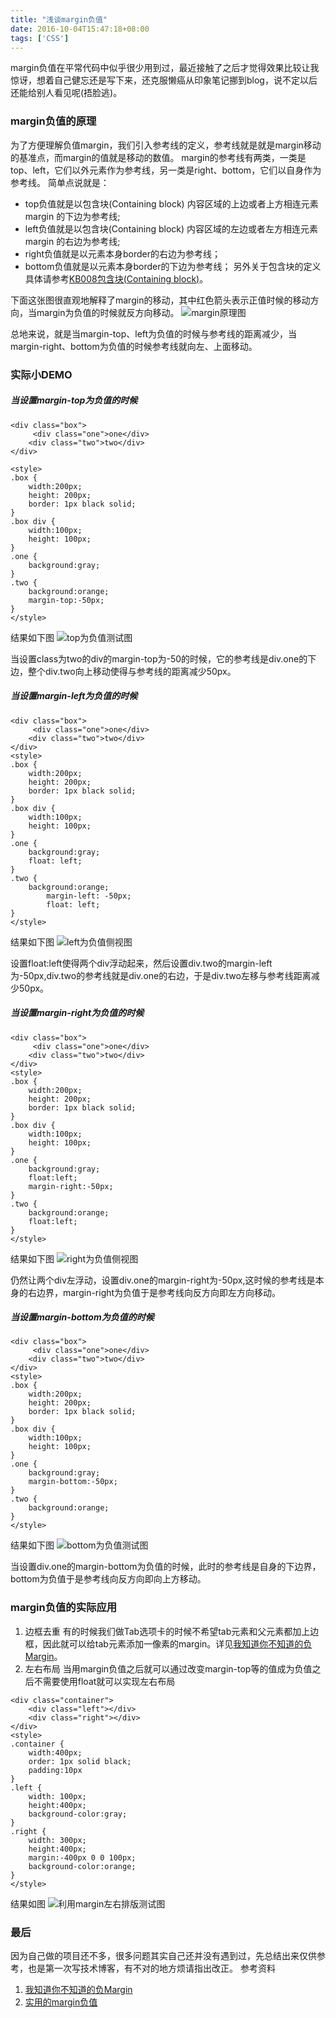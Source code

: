 ```yaml
---
title: "浅谈margin负值"
date: 2016-10-04T15:47:18+08:00
tags: ['CSS']
---
```

margin负值在平常代码中似乎很少用到过，最近接触了之后才觉得效果比较让我惊讶，想着自己健忘还是写下来，还克服懒癌从印象笔记挪到blog，说不定以后还能给别人看见呢(捂脸逃)。
<!--more-->
### margin负值的原理
为了方便理解负值margin，我们引入参考线的定义，参考线就是就是margin移动的基准点，而margin的值就是移动的数值。
margin的参考线有两类，一类是top、left，它们以外元素作为参考线，另一类是right、bottom，它们以自身作为参考线。
简单点说就是：
- top负值就是以包含块(Containing block) 内容区域的上边或者上方相连元素 margin 的下边为参考线;
- left负值就是以包含块(Containing block) 内容区域的左边或者左方相连元素 margin 的右边为参考线;
- right负值就是以元素本身border的右边为参考线；
- bottom负值就是以元素本身border的下边为参考线；
另外关于包含块的定义具体请参考[KB008包含块(Containing block)](http://w3help.org/zh-cn/kb/008/)。

下面这张图很直观地解释了margin的移动，其中红色箭头表示正值时候的移动方向，当margin为负值的时候就反方向移动。
![margin原理图](https://abby-1253430270.cos.ap-shanghai.myqcloud.com/margin%E8%B4%9F%E5%80%BC1.png?q-sign-algorithm=sha1&q-ak=AKIDP3Yxq5sbF9d7XAXuk2OaPsKzXUW2L262&q-sign-time=1552804369;1552806169&q-key-time=1552804369;1552806169&q-header-list=&q-url-param-list=&q-signature=9bbbd479724040dd31343eca23a4010fb0811f0e&x-cos-security-token=40056ae5fed8b9d9203aa749a5e03c74019d341d10001)

总地来说，就是当margin-top、left为负值的时候与参考线的距离减少，当margin-right、bottom为负值的时候参考线就向左、上面移动。
### 实际小DEMO
##### 当设置margin-top为负值的时候
```
<div class="box">
     <div class="one">one</div>
    <div class="two">two</div>
</div>

<style>
.box {
    width:200px;
    height: 200px;
    border: 1px black solid;
}
.box div {
    width:100px;
    height: 100px;
}
.one {
	background:gray;
}
.two {
	background:orange;
	margin-top:-50px;
}
</style>
```
结果如下图
![top为负值测试图](https://abby-1253430270.cos.ap-shanghai.myqcloud.com/top.png?q-sign-algorithm=sha1&q-ak=AKIDzaEQMfq9R7cyb4QQmHI5n8f91S2TWnfI&q-sign-time=1552804553;1552806353&q-key-time=1552804553;1552806353&q-header-list=&q-url-param-list=&q-signature=8001c8151c98261ced19cfcad106a689b461fbf1&x-cos-security-token=3d76c15ad0df16e2d3e6ea5146dc7d1171884ed210001)

当设置class为two的div的margin-top为-50的时候，它的参考线是div.one的下边，整个div.two向上移动使得与参考线的距离减少50px。
##### 当设置margin-left为负值的时候
```
<div class="box">
     <div class="one">one</div>
    <div class="two">two</div>
</div>
<style>
.box {
    width:200px;
    height: 200px;
    border: 1px black solid;
}
.box div {
    width:100px;
    height: 100px;
}
.one {
	background:gray;
	float: left;
}
.two {
	background:orange;
        margin-left: -50px;
        float: left;
}
</style>
```
结果如下图
![left为负值侧视图](https://abby-1253430270.cos.ap-shanghai.myqcloud.com/left.png?q-sign-algorithm=sha1&q-ak=AKIDtr26BoRrqUFGEYQedK5E546Im8ukzD50&q-sign-time=1552804588;1552806388&q-key-time=1552804588;1552806388&q-header-list=&q-url-param-list=&q-signature=fda7a8d751c4c2e4128c3c8ce4f5910e58c67c69&x-cos-security-token=900cbd05951f7f05270d66a9b1f58b04bf30fc4110001)

设置float:left使得两个div浮动起来，然后设置div.two的margin-left为-50px,div.two的参考线就是div.one的右边，于是div.two左移与参考线距离减少50px。
##### 当设置margin-right为负值的时候
```
<div class="box">
     <div class="one">one</div>
    <div class="two">two</div>
</div>
<style>
.box {
    width:200px;
    height: 200px;
    border: 1px black solid;
}
.box div {
    width:100px;
    height: 100px;
}
.one {
    background:gray;
    float:left;
    margin-right:-50px;
}
.two {
    background:orange;
    float:left;
}
</style>
```
结果如下图
![right为负值侧视图](https://abby-1253430270.cos.ap-shanghai.myqcloud.com/left.png?q-sign-algorithm=sha1&q-ak=AKIDtr26BoRrqUFGEYQedK5E546Im8ukzD50&q-sign-time=1552804588;1552806388&q-key-time=1552804588;1552806388&q-header-list=&q-url-param-list=&q-signature=fda7a8d751c4c2e4128c3c8ce4f5910e58c67c69&x-cos-security-token=900cbd05951f7f05270d66a9b1f58b04bf30fc4110001)

仍然让两个div左浮动，设置div.one的margin-right为-50px,这时候的参考线是本身的右边界，margin-right为负值于是参考线向反方向即左方向移动。
##### 当设置margin-bottom为负值的时候
```
<div class="box">
     <div class="one">one</div>
    <div class="two">two</div>
</div>
<style>
.box {
    width:200px;
    height: 200px;
    border: 1px black solid;
}
.box div {
    width:100px;
    height: 100px;
}
.one {
    background:gray;
    margin-bottom:-50px;
}
.two {
    background:orange;
}
</style>
```
结果如下图
![bottom为负值测试图](https://abby-1253430270.cos.ap-shanghai.myqcloud.com/top.png?q-sign-algorithm=sha1&q-ak=AKIDzaEQMfq9R7cyb4QQmHI5n8f91S2TWnfI&q-sign-time=1552804553;1552806353&q-key-time=1552804553;1552806353&q-header-list=&q-url-param-list=&q-signature=8001c8151c98261ced19cfcad106a689b461fbf1&x-cos-security-token=3d76c15ad0df16e2d3e6ea5146dc7d1171884ed210001)

当设置div.one的margin-bottom为负值的时候，此时的参考线是自身的下边界，bottom为负值于是参考线向反方向即向上方移动。
### margin负值的实际应用
1. 边框去重
有的时候我们做Tab选项卡的时候不希望tab元素和父元素都加上边框，因此就可以给tab元素添加一像素的margin。详见[我知道你不知道的负Margin](http://www.hicss.net/i-know-you-do-not-know-the-negative-margin/)。
2. 左右布局
当用margin负值之后就可以通过改变margin-top等的值成为负值之后不需要使用float就可以实现左右布局

```
<div class="container">
    <div class="left"></div>
    <div class="right"></div>
</div>
<style>
.container {
	width:400px;
	order: 1px solid black;
	padding:10px
}
.left {
	width: 100px;
	height:400px;
	background-color:gray;
}
.right {
	width: 300px;
	height:400px;
	margin:-400px 0 0 100px;
	background-color:orange;
}
</style>
```
结果如图
![利用margin左右排版测试图](https://abby-1253430270.cos.ap-shanghai.myqcloud.com/buju.png?q-sign-algorithm=sha1&q-ak=AKIDAKBLBm58PRmG6zDCsM9l79U1CDMrNfkm&q-sign-time=1552804463;1552806263&q-key-time=1552804463;1552806263&q-header-list=&q-url-param-list=&q-signature=c58e2fe4bcb2540efb48d6af308782a96f71a269&x-cos-security-token=63e17d9b27806bb4a3fd5d0cb040baed4db1d4df10001)
### 最后
因为自己做的项目还不多，很多问题其实自己还并没有遇到过，先总结出来仅供参考，也是第一次写技术博客，有不对的地方烦请指出改正。
参考资料
1. [我知道你不知道的负Margin](http://www.hicss.net/i-know-you-do-not-know-the-negative-margin/)
2. [实用的margin负值](http://blog.acwong.org/2014/12/06/negative-margins/)
